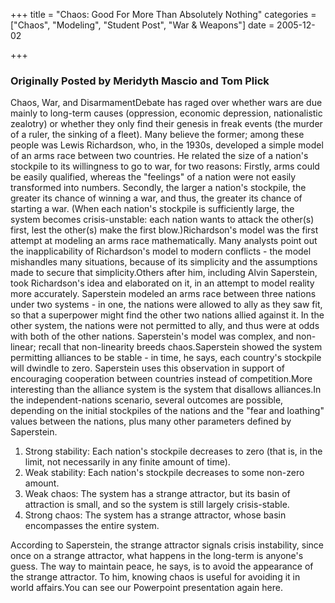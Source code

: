 +++
title = "Chaos: Good For More Than Absolutely Nothing"
categories = ["Chaos", "Modeling", "Student Post", "War & Weapons"]
date = 2005-12-02


+++

<h3>Originally Posted by Meridyth Mascio and Tom Plick</h3>
Chaos, War, and DisarmamentDebate has raged over whether wars are due mainly to long-term causes (oppression, economic depression, nationalistic zealotry) or whether they only find their genesis in freak events (the murder of a ruler, the sinking of a fleet). Many believe the former; among these people was Lewis Richardson, who, in the 1930s, developed a simple model of an arms race between two countries. He related the size of a nation's stockpile to its willingness to go to war, for two reasons: Firstly, arms could be easily qualified, whereas the &quot;feelings&quot; of a nation were not easily transformed into numbers. Secondly, the larger a nation's stockpile, the greater its chance of winning a war, and thus, the greater its chance of starting a war. (When each nation's stockpile is sufficiently large, the system becomes crisis-unstable: each nation wants to attack the other(s) first, lest the other(s) make the first blow.)Richardson's model was the first attempt at modeling an arms race mathematically. Many analysts point out the inapplicability of Richardson's model to modern conflicts - the model mishandles many situations, because of its simplicity and the assumptions made to secure that simplicity.Others after him, including Alvin Saperstein, took Richardson's idea and elaborated on it, in an attempt to model reality more accurately. Saperstein modeled an arms race between three nations under two systems - in one, the nations were allowed to ally as they saw fit, so that a superpower might find the other two nations allied against it. In the other system, the nations were not permitted to ally, and thus were at odds with both of the other nations. Saperstein's model was complex, and non-linear; recall that non-linearity breeds chaos.Saperstein showed the system permitting alliances to be stable - in time, he says, each country's stockpile will dwindle to zero. Saperstein uses this observation in support of encouraging cooperation between countries instead of competition.More interesting than the alliance system is the system that disallows alliances.In the independent-nations scenario, several outcomes are possible, depending on the initial stockpiles of the nations and the &quot;fear and loathing&quot; values between the nations, plus many other parameters defined by Saperstein.
<ol><li>Strong stability: Each nation's stockpile decreases to zero (that is, in the limit, not necessarily in any finite amount of time).</li><li>Weak stability: Each nation's stockpile decreases to some non-zero amount.</li><li>Weak chaos: The system has a strange attractor, but its basin of attraction is small, and so the system is still largely crisis-stable.</li><li>Strong chaos: The system has a strange attractor, whose basin encompasses the entire system.</li></ol>According to Saperstein, the strange attractor signals crisis instability, since once on a strange attractor, what happens in the long-term is anyone's guess. The way to maintain peace, he says, is to avoid the appearance of the strange attractor. To him, knowing chaos is useful for avoiding it in world affairs.You can see our Powerpoint presentation again here.